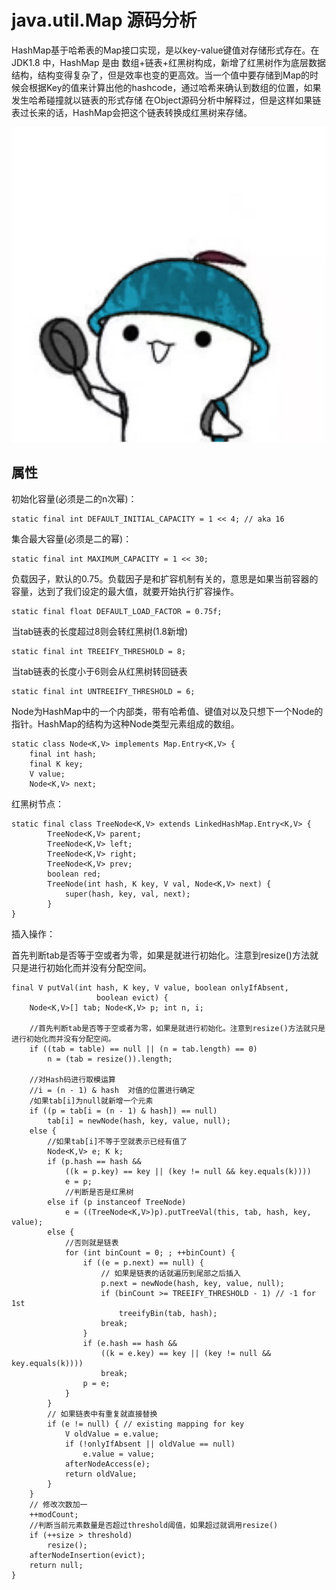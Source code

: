 # java.util.Map 源码分析

HashMap基于哈希表的Map接口实现，是以key-value键值对存储形式存在。在 JDK1.8 中，HashMap 是由 数组+链表+红黑树构成，新增了红黑树作为底层数据结构，结构变得复杂了，但是效率也变的更高效。当一个值中要存储到Map的时候会根据Key的值来计算出他的hashcode，通过哈希来确认到数组的位置，如果发生哈希碰撞就以链表的形式存储 在Object源码分析中解释过，但是这样如果链表过长来的话，HashMap会把这个链表转换成红黑树来存储。

![](https://github.com/agnesjn/algorithm008-class02/blob/master/Week_02/3.jpg)

## 属性

初始化容量(必须是二的n次幂)：

	static final int DEFAULT_INITIAL_CAPACITY = 1 << 4; // aka 16
 
集合最大容量(必须是二的幂)：

	static final int MAXIMUM_CAPACITY = 1 << 30;

负载因子，默认的0.75。负载因子是和扩容机制有关的，意思是如果当前容器的容量，达到了我们设定的最大值，就要开始执行扩容操作。

	static final float DEFAULT_LOAD_FACTOR = 0.75f;

当tab链表的长度超过8则会转红黑树(1.8新增)

    static final int TREEIFY_THRESHOLD = 8;

当tab链表的长度小于6则会从红黑树转回链表

    static final int UNTREEIFY_THRESHOLD = 6;

Node为HashMap中的一个内部类，带有哈希值、键值对以及只想下一个Node的指针。HashMap的结构为这种Node类型元素组成的数组。

    static class Node<K,V> implements Map.Entry<K,V> {
        final int hash;
        final K key;
        V value;
        Node<K,V> next;

红黑树节点：

	static final class TreeNode<K,V> extends LinkedHashMap.Entry<K,V> {
	        TreeNode<K,V> parent;  
	        TreeNode<K,V> left;
	        TreeNode<K,V> right;
	        TreeNode<K,V> prev;    
	        boolean red;
	        TreeNode(int hash, K key, V val, Node<K,V> next) {
	            super(hash, key, val, next);
	        }
	}

插入操作：

首先判断tab是否等于空或者为零，如果是就进行初始化。注意到resize()方法就只是进行初始化而并没有分配空间。

	final V putVal(int hash, K key, V value, boolean onlyIfAbsent,
	                   boolean evict) {
        Node<K,V>[] tab; Node<K,V> p; int n, i;
		
		//首先判断tab是否等于空或者为零，如果是就进行初始化。注意到resize()方法就只是进行初始化而并没有分配空间。
        if ((tab = table) == null || (n = tab.length) == 0)
            n = (tab = resize()).length;
        
		//对Hash码进行取模运算
		//i = (n - 1) & hash  对值的位置进行确定
		/如果tab[i]为null就新增一个元素
		if ((p = tab[i = (n - 1) & hash]) == null)
            tab[i] = newNode(hash, key, value, null);
        else {
			//如果tab[i]不等于空就表示已经有值了
            Node<K,V> e; K k;
            if (p.hash == hash &&
                ((k = p.key) == key || (key != null && key.equals(k))))
                e = p;
				//判断是否是红黑树
            else if (p instanceof TreeNode)
                e = ((TreeNode<K,V>)p).putTreeVal(this, tab, hash, key, value);
            else {
				//否则就是链表
                for (int binCount = 0; ; ++binCount) {
                    if ((e = p.next) == null) {
						// 如果是链表的话就遍历到尾部之后插入
                        p.next = newNode(hash, key, value, null);
                        if (binCount >= TREEIFY_THRESHOLD - 1) // -1 for 1st
                            treeifyBin(tab, hash);
                        break;
                    }
                    if (e.hash == hash &&
                        ((k = e.key) == key || (key != null && key.equals(k))))
                        break;
                    p = e;
                }
            }
			// 如果链表中有重复就直接替换
            if (e != null) { // existing mapping for key
                V oldValue = e.value;
                if (!onlyIfAbsent || oldValue == null)
                    e.value = value;
                afterNodeAccess(e);
                return oldValue;
            }
        }
		// 修改次数加一
        ++modCount;
		//判断当前元素数量是否超过threshold阈值，如果超过就调用resize()
        if (++size > threshold)
            resize();
        afterNodeInsertion(evict);
        return null;
    }
